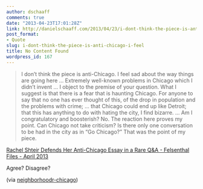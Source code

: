 ```yaml
---
author: dschaaff
comments: true
date: "2013-04-23T17:01:28Z"
link: http://danielschaaff.com/2013/04/23/i-dont-think-the-piece-is-anti-chicago-i-feel/
post_format:
- Quote
slug: i-dont-think-the-piece-is-anti-chicago-i-feel
title: No Content Found
wordpress_id: 167
---
```


<blockquote>I don’t think the piece is anti-Chicago. I feel sad about the way things are going here … Extremely well-known problems in Chicago which I didn’t invent … I object to the premise of your question. What I suggest is that there is a fear that is haunting Chicago. For anyone to say that no one has ever thought of this, of the drop in population and the problems with crime; … that Chicago could end up like Detroit; that this has anything to do with hating the city, I find bizarre. … Am I congratulatory and boosterish? No. The reaction here proves my point. Can Chicago not take criticism? Is there only one conversation to be had in the city as in “Go Chicago?” That was the point of my piece.</blockquote>





[Rachel Shteir Defends Her Anti-Chicago Essay in a Rare Q&A - Felsenthal Files - April 2013](http://www.chicagomag.com/Chicago-Magazine/Felsenthal-Files/April-2013/Rachel-Shteir-QA/)




Agree? Disagree?




(via [neighborhoodr-chicago](http://neighborhoodr-chicago.tumblr.com/))
